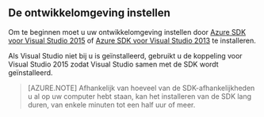 ## <a name="setupdevenv"></a>De ontwikkelomgeving instellen

Om te beginnen moet u uw ontwikkelomgeving instellen door [Azure SDK voor Visual Studio 2015](http://go.microsoft.com/fwlink/?linkid=518003) of [Azure SDK voor Visual Studio 2013](http://go.microsoft.com/fwlink/?LinkID=324322) te installeren.

Als Visual Studio niet bij u is geïnstalleerd, gebruikt u de koppeling voor Visual Studio 2015 zodat Visual Studio samen met de SDK wordt geïnstalleerd.

>[AZURE.NOTE] Afhankelijk van hoeveel van de SDK-afhankelijkheden u al op uw computer hebt staan, kan het installeren van de SDK lang duren, van enkele minuten tot een half uur of meer.



<!--HONumber=Jun16_HO2-->


